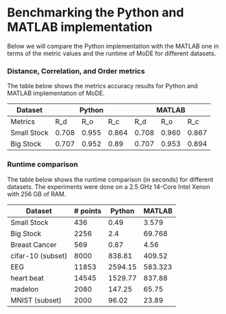 # Benchmarking the Python and MATLAB implementation
Below we will compare the Python implementation with the MATLAB one in terms of the metric values and the runtime of MoDE for different datasets.

### Distance, Correlation, and Order metrics
The table below shows the metrics accuracy results for Python and MATLAB implementation of MoDE.

<table>
<thead>
  <tr>
    <th>Dataset</th>
    <th colspan="3">Python</th>
    <th colspan="3">MATLAB</th>
  </tr>
</thead>
<tbody>
  <tr>
    <td>Metrics</td>
    <td>R_d</td>
    <td>R_o</td>
    <td>R_c</td>
    <td>R_d</td>
    <td>R_o</td>
    <td>R_c</td>
  </tr>
  <tr>
    <td>Small Stock</td>
    <td>0.708</td>
    <td>0.955</td>
    <td>0.864</td>
    <td>0.708</td>
    <td>0.960</td>
    <td>0.867</td>
  </tr>
  <tr>
    <td>Big Stock</td>
    <td>0.707</td>
    <td>0.952</td>
    <td>0.89</td>
    <td>0.707</td>
    <td>0.953</td>
    <td>0.894</td>
  </tr>
</tbody>
</table>

### Runtime comparison
The table below shows the runtime comparison (in seconds) for different datasets. The experiments were done on a 2.5 GHz 14-Core Intel Xenon with 256 GB of RAM.

<table>
<thead>
  <tr>
    <th>Dataset</th>
    <th># points</th>
    <th>Python</th>
    <th>MATLAB</th>
  </tr>
</thead>
<tbody>
  <tr>
    <td>Small Stock<br></td>
    <td>436</td>
    <td>0.49</td>
    <td>3.579</td>
  </tr>
  <tr>
    <td>Big Stock</td>
    <td>2256</td>
    <td>2.4</td>
    <td>69.768</td>
  </tr>
  <tr>
    <td>Breast Cancer</td>
    <td>569</td>
    <td>0.87</td>
    <td>4.56</td>
  </tr>
  <tr>
    <td>cifar-10 (subset)</td>
    <td>8000</td>
    <td>838.81</td>
    <td>409.52</td>
  </tr>
  <tr>
    <td>EEG</td>
    <td>11853</td>
    <td>2594.15</td>
    <td>583.323</td>
  </tr>
  <tr>
    <td>heart beat</td>
    <td>14545</td>
    <td>1529.77</td>
    <td>837.88</td>
  </tr>
  <tr>
    <td>madelon</td>
    <td>2080</td>
    <td>147.25</td>
    <td>65.75</td>
  </tr>
  <tr>
    <td>MNIST (subset)</td>
    <td>2000</td>
    <td>96.02</td>
    <td>23.89</td>
  </tr>
</tbody>
</table>

